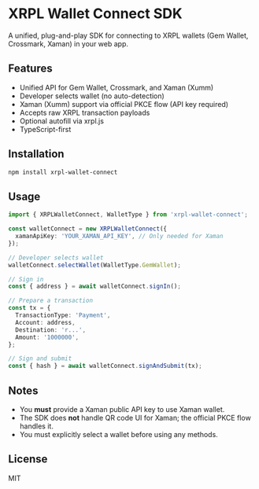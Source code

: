 # XRPL Wallet Connect SDK

A unified, plug-and-play SDK for connecting to XRPL wallets (Gem Wallet, Crossmark, Xaman) in your web app.

## Features
- Unified API for Gem Wallet, Crossmark, and Xaman (Xumm)
- Developer selects wallet (no auto-detection)
- Xaman (Xumm) support via official PKCE flow (API key required)
- Accepts raw XRPL transaction payloads
- Optional autofill via xrpl.js
- TypeScript-first

## Installation

```bash
npm install xrpl-wallet-connect
```

## Usage

```ts
import { XRPLWalletConnect, WalletType } from 'xrpl-wallet-connect';

const walletConnect = new XRPLWalletConnect({
  xamanApiKey: 'YOUR_XAMAN_API_KEY', // Only needed for Xaman
});

// Developer selects wallet
walletConnect.selectWallet(WalletType.GemWallet);

// Sign in
const { address } = await walletConnect.signIn();

// Prepare a transaction
const tx = {
  TransactionType: 'Payment',
  Account: address,
  Destination: 'r...',
  Amount: '1000000',
};

// Sign and submit
const { hash } = await walletConnect.signAndSubmit(tx);
```

## Notes
- You **must** provide a Xaman public API key to use Xaman wallet.
- The SDK does **not** handle QR code UI for Xaman; the official PKCE flow handles it.
- You must explicitly select a wallet before using any methods.

## License
MIT 
